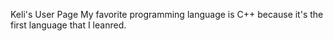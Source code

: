 Keli's User Page
My favorite programming language is C++ because it's the first language that I leanred. 